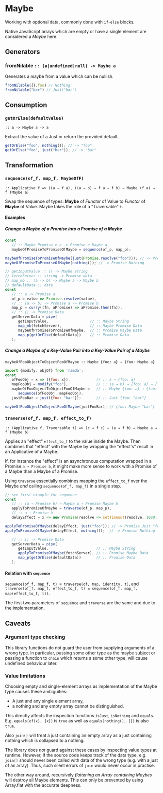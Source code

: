 Maybe
=====

Working with optional data, commonly done with `if`-`else` blocks.

Native JavaScript arrays which are empty or have a single element are considered a *Maybe* here.


Generators
----------
### fromNilable `:: (a|undefined|null) -> Maybe a`
Generates a maybe from a value which can be nullish.

```javascript
fromNilable({}.foo) // Nothing
fromNilable("bar") // Just("bar")
```

Consumption
-----------

### `getOrElse(defaultValue)`
`:: a -> Maybe a -> a`

Extract the value of a Just or return the provided default.
```javascript
getOrElse("foo", nothing()); // -> "foo"
getOrElse("foo", just("bar")); // -> "bar"
```

Transformation
---------------

### `sequence(of_f, map_f, MaybeOfF)`
`:: Applicative f => ((a → f a), ((a → b) → f a → f b) → Maybe (f a) → f (Maybe a)`

Swap the sequence of types: **Maybe** of *Functor* of Value to *Functor* of **Maybe** of Value. Maybe takes the role of a "Traversable" `t`.

#### Examples
##### Change a Maybe of a Promise into a Promise of a Maybe
```javascript
const 
   // :: Maybe Promise e a -> Promise e Maybe a
   maybeOfPromiseToPromiseOfMaybe = sequence(of_p, map_p);

maybeOfPromiseToPromiseOfMaybe(just(Promise.resolve("foo"))); // -> Promise Just "foo"
maybeOfPromiseToPromiseOfMaybe(nothing()); // -> Promise Nothing

// getInputValue :: () -> Maybe string
// fetchServer :: string -> Promise data
// map_mb :: (a -> b) -> Maybe a -> Maybe b
// defaultData :: data
const
   // :: a -> Promise a
   of_p = value => Promise.resolve(value),
   // :: (a -> b) -> Promise a -> Promise b
   map_p = curry((fn, aPromise) => aPromise.then(fn)),
   // :: () -> Promise Data
   getServerData = pipe(
   	  getInputValue,                   // :: Maybe String
      map_mb(fetchServer),             // :: Maybe Promise Data
      maybeOfPromiseToPromiseOfMaybe,  // :: Promise Maybe Data
      map_p(getOrElse(defaultData))    // :: Promise Data
   );
```

##### Change a Maybe of a Key-Value Pair into a Key-Value Pair of a Maybe
`maybeOfFooObjectToObjectFooOfMaybe :: Maybe {foo: a} → {foo: Maybe a}`

```javascript
import {modify, objOf} from 'ramda';
const
   ofFooObj = x => ({foo: x}),            // :: a → {foo: a}
   mapFooObj = modify("foo"),             // :: (a → b) → {foo: a} → {foo: b}
   maybeOfFooObjectToObjectFooOfMaybe =   // :: Maybe {foo: a} → {foo: Maybe a}
      sequence(ofFooObj, mapFooObj),
   justFooBar = just({foo: "bar"});       // :: Just {foo: "bar"}

maybeOfFooObjectToObjectFooOfMaybe(justFooBar); // {foo: Maybe "bar"}
```

### `traverse(of_f, map_f, effect_to_f)`
`:: (Applicative f, Traversable t) => (c → f c) → (a → f b) → Maybe a → f (Maybe b)`

Applies an "effect" `effect_to_f` to the value inside the Maybe. Then combines that "effect" with the Maybe by wrapping the "effect's" result in an Applicative of a Maybe. 

If, for instance the "effect" is an asynchronous computation wrapped in a Promise `a → Promise b`, it might make more sense to work with a Promise of a Maybe than a Maybe of a Promise. 

Using `traverse` essentially combines mapping the `effect_to_f` over the Maybe *and* calling `sequence(of_f, map_f)` in a single step.

```javascript
// see first example for sequence
const 
   // :: (a → Promise b) → Maybe a → Promise Maybe b
   applyToPromiseOfMaybe = traverse(of_p, map_p),
   // :: a → Promise b
   delayEffect = x => new Promise(resolve => setTimeout(resolve, 1000, x));

applyToPromiseOfMaybe(delayEffect, just("foo")); // -> Promise Just "foo"
applyToPromiseOfMaybe(delayEffect, nothing());  // -> Promise Nothing

   // :: () -> Promise Data
   getServerData = pipe(
   	  getInputValue,                      // :: Maybe String
      applyToPromiseOfMaybe(fetchServer), // :: Promise Maybe Data
      map_p(getOrElse(defaultData))       // :: Promise Data
   );
```

#### Relation with `sequence`
`sequence(of_f, map_f, t) ≡ traverse(of, map, identity, t)`, and `traverse(of_f, map_f, effect_to_f, t) ≡ sequence(of_f, map_f, map(effect_to_f, t))`.

The first two parameters of `sequence` and `traverse` are the same and due to the implementation.

Caveats
-------
### Argument type checking
This library functions do not guard the user from supplying arguments of a wrong type. In particular, passing some other type as the maybe subject or passing a function to `chain` which returns a some other type, will cause undefined behaviour later.

### Value limitations
Choosing empty and single-element arrays as implementation of the Maybe type causes these ambiguities:
- A just and any single element array,
- a nothing and any empty array
cannot be distinguished.

This directly affects the inspection functions `isJust`, `isNothing` and `equals`.  E.g. `equals(of(x), [x])` is `true` as well as `equals(nothing(), [])` is also `true`.

Also `join()` will treat a just containing an empty array as a just containing nothing which is collapsed to a nothing.

The library does *not* guard against these cases by inspecting value types at runtime. However, if the source code keeps track of the data type, e.g. `join()` should never been called with data of the wrong type (e.g. with a just of an array). Thus, such silent errors of `join` would never occur in practise.


The other way around, recursively *flattening an Array containing Maybes* will destroy all Maybe elements. This can only be prevented by using Array.flat with the accurate deepness.
